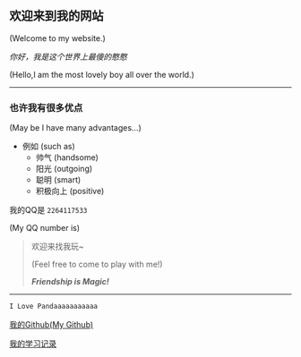 ## 欢迎来到我的网站

(Welcome to my website.)

*你好，我是这个世界上最傻的憨憨*

(Hello,I am the most lovely boy all over the world.)

---

### 也许我有很多优点

(May be I have many advantages...)

- 例如    (such as)
  - 帅气   (handsome)
  - 阳光    (outgoing)
  - 聪明    (smart)
  - 积极向上    (positive)

我的QQ是 `2264117533`

(My QQ number is)

> 欢迎来找我玩~
> 
> (Feel free to come to play with me!)
> 
> ***Friendship is Magic!***

---

```markdown
I Love Pandaaaaaaaaaaa
```

[我的Github(My Github)](https://github.com/YYYork)

[我的学习记录](Study.md)
